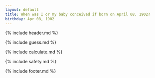 ```yaml
---
layout: default
title: When was I or my baby conceived if born on April 08, 1902?
birthday: Apr 08, 1902
---
```


{% include header.md %}

{% include guess.md %}

{% include calculate.md %}

{% include safety.md %}

{% include footer.md %}



